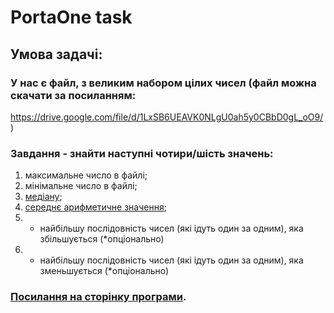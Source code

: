 # PortaOne task
## Умова задачі:

### У нас є файл, з  великим набором цілих чисел (файл можна скачати за посиланням:
 https://drive.google.com/file/d/1LxSB6UEAVK0NLgU0ah5y0CBbD0gL_oO9/ )

### Завдання - знайти наступні чотири/шість значень:
   1. максимальне число в файлі;
   2. мінімальне число в файлі;
   3. [медіану](https://goo.gl/hiCwVw);
   4. [середнє арифметичне значення](https://goo.gl/XJeAjZ);
   5. * найбільшу послідовність чисел (які ідуть один за одним), яка збільшується (*опціонально)
   6. * найбільшу послідовність чисел (які ідуть один за одним), яка зменьшується (*опціонально)

### [Посилання на сторінку програми](https://vitaliy-mazurenko.github.io/PortaOne-task/).


